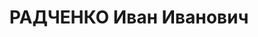 ---
title: РАДЧЕНКО Иван Иванович
description: "Род. в 1874, Черниговская губ., г. Конотоп, член ВКП(б). Проживал: Москва.\
  \ Парт. и гос. деятель, перед арестом нач. управления \"Торфозаводстроя\" \n  Арестован\
  \ 16.08.1937. Приговор: ВК ВС СССР, 08.02.1938 – 25 лет л.св.Умер в 1942 в Соль-Илецкой\
  \ тюрьме. \n  Реабилитирован 21.07.1954"
---